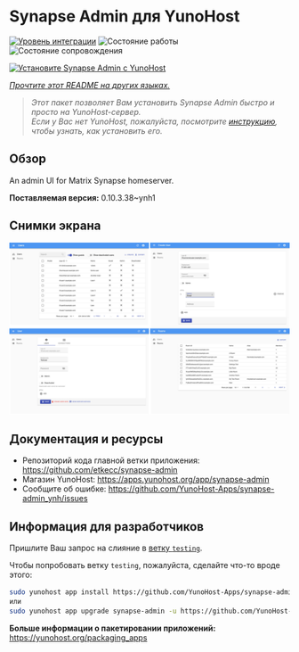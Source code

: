 <!--
Важно: этот README был автоматически сгенерирован <https://github.com/YunoHost/apps/tree/master/tools/readme_generator>
Он НЕ ДОЛЖЕН редактироваться вручную.
-->

# Synapse Admin для YunoHost

[![Уровень интеграции](https://apps.yunohost.org/badge/integration/synapse-admin)](https://ci-apps.yunohost.org/ci/apps/synapse-admin/)
![Состояние работы](https://apps.yunohost.org/badge/state/synapse-admin)
![Состояние сопровождения](https://apps.yunohost.org/badge/maintained/synapse-admin)

[![Установите Synapse Admin с YunoHost](https://install-app.yunohost.org/install-with-yunohost.svg)](https://install-app.yunohost.org/?app=synapse-admin)

*[Прочтите этот README на других языках.](./ALL_README.md)*

> *Этот пакет позволяет Вам установить Synapse Admin быстро и просто на YunoHost-сервер.*  
> *Если у Вас нет YunoHost, пожалуйста, посмотрите [инструкцию](https://yunohost.org/install), чтобы узнать, как установить его.*

## Обзор

An admin UI for Matrix Synapse homeserver. 


**Поставляемая версия:** 0.10.3.38~ynh1

## Снимки экрана

![Снимок экрана Synapse Admin](./doc/screenshots/screenshots.jpg)

## Документация и ресурсы

- Репозиторий кода главной ветки приложения: <https://github.com/etkecc/synapse-admin>
- Магазин YunoHost: <https://apps.yunohost.org/app/synapse-admin>
- Сообщите об ошибке: <https://github.com/YunoHost-Apps/synapse-admin_ynh/issues>

## Информация для разработчиков

Пришлите Ваш запрос на слияние в [ветку `testing`](https://github.com/YunoHost-Apps/synapse-admin_ynh/tree/testing).

Чтобы попробовать ветку `testing`, пожалуйста, сделайте что-то вроде этого:

```bash
sudo yunohost app install https://github.com/YunoHost-Apps/synapse-admin_ynh/tree/testing --debug
или
sudo yunohost app upgrade synapse-admin -u https://github.com/YunoHost-Apps/synapse-admin_ynh/tree/testing --debug
```

**Больше информации о пакетировании приложений:** <https://yunohost.org/packaging_apps>

